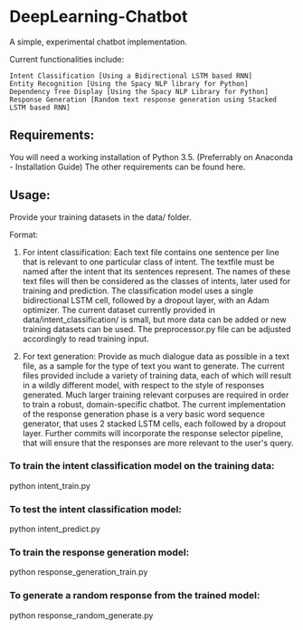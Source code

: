 # DeepLearning-Chatbot

A simple, experimental chatbot implementation.

Current functionalities include:

    Intent Classification [Using a Bidirectional LSTM based RNN]
    Entity Recognition [Using the Spacy NLP library for Python]
    Dependency Tree Display [Using the Spacy NLP Library for Python]
    Response Generation [Random text response generation using Stacked LSTM based RNN]
    
## Requirements:

   You will need a working installation of Python 3.5. (Preferrably on Anaconda - Installation Guide)
   The other requirements can be found here.

## Usage:

Provide your training datasets in the data/ folder.

Format: 

1. For intent classification:
    Each text file contains one sentence per line that is relevant to one particular class of intent. The textfile must be named after the intent that its sentences represent. The names of these text files will then be considered as the classes of intents, later used for training and prediction. The classification model uses a single bidirectional LSTM cell, followed by a dropout layer, with an Adam optimizer.
    The current dataset currently provided in data/intent_classification/ is small, but more data can be added or new training datasets can be used. The preprocessor.py file can be adjusted accordingly to read training input.

2. For text generation:
    Provide as much dialogue data as possible in a text file, as a sample for the type of text you want to generate.
    The current files provided include a variety of training data, each of which will result in a wildly different model, with respect to the style of responses generated.
    Much larger training relevant corpuses are required in order to train a robust, domain-specific chatbot. The current implementation of the response generation phase is a very basic word sequence generator, that uses 2 stacked LSTM cells, each followed by a dropout layer.
    Further commits will incorporate the response selector pipeline, that will ensure that the responses are more relevant to the user's query.
    
### To train the intent classification model on the training data:

python intent_train.py

### To test the intent classification model:

python intent_predict.py

### To train the response generation model:

python response_generation_train.py

### To generate a random response from the trained model:

python response_random_generate.py
    
